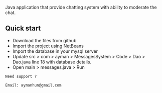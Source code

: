 Java application that provide chatting system with ability to moderate the chat. 

## Quick start

- Download the files from github
- Import the project using NetBeans
- Import the database in your mysql server
- Update src > com > ayman > MessagesSystem > Code > Dao > Dao.java line 18 with database details.
- Open main > messages.java > Run

```
Need support ? 

Email: aymanhun@gmail.com

